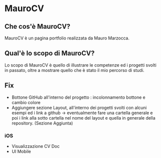 # MauroCV

## Che cos'è MauroCV?

MauroCV è un pagina portfolio realizzata da Mauro Marzocca.

## Qual'è lo scopo di MauroCV?

Lo scopo di MauroCV è quello di illustrare le competenze ed i progetti svolti in passato, oltre a mostrare quello che è stato il mio percorso di studi.

## Fix 

- Bottone GitHub all'interno del progetto : incolonnamento bottone e cambio colore
- Aggiungere sezione Layout, all'interno dei progetti svolti con alcuni esempi ed i link a github -> eventualmente fare una cartella generale e poi i link alla sotto cartella nel nome del layout e quella in generale della repository. (Sezione Aggiunta)
  
### iOS

- Visualizzazione CV Doc
- UI Mobile
